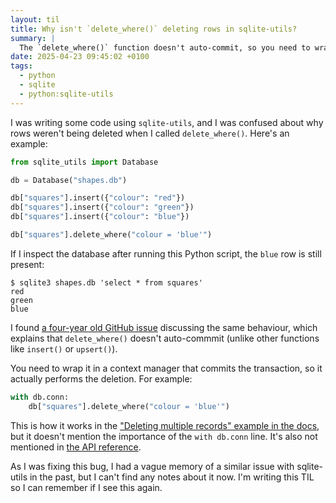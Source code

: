 ```yaml
---
layout: til
title: Why isn't `delete_where()` deleting rows in sqlite-utils?
summary: |
  The `delete_where()` function doesn't auto-commit, so you need to wrap it `with db.conn` or something else to trigger the commit.
date: 2025-04-23 09:45:02 +0100
tags:
  - python
  - sqlite
  - python:sqlite-utils
---
```

I was writing some code using `sqlite-utils`, and I was confused about why rows weren't being deleted when I called `delete_where()`.
Here's an example:

```python
from sqlite_utils import Database

db = Database("shapes.db")

db["squares"].insert({"colour": "red"})
db["squares"].insert({"colour": "green"})
db["squares"].insert({"colour": "blue"})

db["squares"].delete_where("colour = 'blue'")
```

If I inspect the database after running this Python script, the `blue` row is still present:

```console
$ sqlite3 shapes.db 'select * from squares'
red
green
blue
```

I found [a four-year old GitHub issue](https://github.com/simonw/sqlite-utils/issues/159) discussing the same behaviour, which explains that `delete_where()` doesn't auto-commmit (unlike other functions like `insert()` or `upsert()`).

You need to wrap it in a context manager that commits the transaction, so it actually performs the deletion.
For example:

```python
with db.conn:
    db["squares"].delete_where("colour = 'blue'")
```

This is how it works in the ["Deleting multiple records" example in the docs](https://sqlite-utils.datasette.io/en/stable/python-api.html#deleting-multiple-records), but it doesn't mention the importance of the `with db.conn` line.
It's also not mentioned in [the API reference](https://sqlite-utils.datasette.io/en/stable/reference.html#sqlite_utils.db.Table.delete_where).

As I was fixing this bug, I had a vague memory of a similar issue with sqlite-utils in the past, but I can't find any notes about it now.
I'm writing this TIL so I can remember if I see this again.

